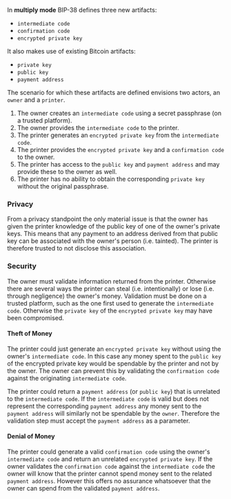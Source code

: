 In **multiply mode** BIP-38 defines three new artifacts:

* `intermediate code`
* `confirmation code`
* `encrypted private key`

It also makes use of existing Bitcoin artifacts:

* `private key`
* `public key`
* `payment address`

The scenario for which these artifacts are defined envisions two actors, an `owner` and a `printer`.

 1. The owner creates an `intermediate code` using a secret passphrase (on a trusted platform).
 2. The owner provides the `intermediate code` to the printer.
 3. The printer generates an `encrypted private key` from the `intermediate code`.
 5. The printer provides the `encrypted private key` and a `confirmation code` to the owner.
 6. The printer has access to the `public key` and `payment address` and may provide these to the owner as well.
 7. The printer has no ability to obtain the corresponding `private key` without the original passphrase.

### Privacy
From a privacy standpoint the only material issue is that the owner has given the printer knowledge of the public key of one of the owner's private keys. This means that any payment to an address derived from that public key can be associated with the owner's person (i.e. tainted). The printer is therefore trusted to not disclose this association.

### Security
The owner must validate information returned from the printer. Otherwise there are several ways the printer can steal (i.e. intentionally) or lose (i.e. through negligence) the owner's money. Validation must be done on a trusted platform, such as the one first used to generate the `intermediate code`. Otherwise the `private key` of the `encrypted private key` may have been compromised.

#### Theft of Money
The printer could just generate an `encrypted private key` without using the owner's `intermediate code`. In this case any money spent to the `public key` of the encrypted private key would be spendable by the printer and not by the owner. The owner can prevent this by validating the `confirmation code` against the originating `intermediate code`.

The printer could return a `payment address` (or `public key`) that is unrelated to the `intermediate code`. If the `intermediate code` is valid but does not represent the corresponding `payment address` any money sent to the `payment address` will similarly not be spendable by the `owner`. Therefore the validation step must accept the `payment address` as a parameter.

#### Denial of Money
The printer could generate a valid `confirmation code` using the owner's `intermediate code` and return an unrelated `encrypted private key`. If the owner validates the `confirmation code` against the `intermediate code` the owner will know that the printer cannot spend money sent to the related `payment address`. However this offers no assurance whatsoever that the owner can spend from the validated `payment address`.